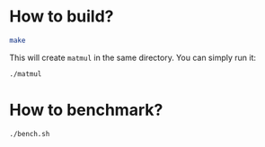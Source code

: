 # How to build?

```sh
make
```

This will create `matmul` in the same directory. You can simply run it:

```sh
./matmul
```

# How to benchmark?

```sh
./bench.sh
```
